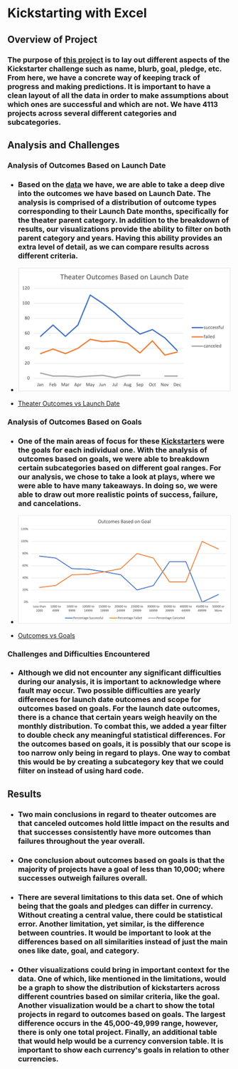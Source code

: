# Kickstarting with Excel

## Overview of Project

### The purpose of [this project](https://github.com/Ctblossey/Kickstarter-analysis) is to lay out different aspects of the Kickstarter challenge such as name, blurb, goal, pledge, etc. From here, we have a concrete way of keeping track of progress and making predictions. It is important to have a clean layout of all the data in order to make assumptions about which ones are successful and which are not. We have 4113 projects across several different categories and subcategories.

## Analysis and Challenges

### Analysis of Outcomes Based on Launch Date
     
- ### Based on the [data](https://github.com/Ctblossey/Kickstarter-analysis/blob/main/Kickstarter_Challenge.xlsx.zip) we have, we are able to take a deep dive into the outcomes we have based on Launch Date. The analysis is comprised of a distribution of outcome types corresponding to their Launch Date months, specifically for the theater parent category. In addition to the breakdown of results, our visualizations provide the ability to filter on both parent category and years. Having this ability provides an extra level of detail, as we can compare results across different criteria.
    
- ![](https://github.com/Ctblossey/Kickstarter-analysis/blob/main/Resources/Theater_Outcomes_vs_Launch.png)
    
- [Theater Outcomes vs Launch Date](https://github.com/Ctblossey/Kickstarter-analysis/blob/main/Resources/Theater_Outcomes_vs_Launch.png)

### Analysis of Outcomes Based on Goals

- ### One of the main areas of focus for these [Kickstarters](https://github.com/Ctblossey/Kickstarter-analysis/blob/main/Kickstarter_Challenge.xlsx.zip) were the goals for each individual one. With the analysis of outcomes based on goals, we were able to breakdown certain subcategories based on different goal ranges. For our analysis, we chose to take a look at plays, where we were able to have many takeaways. In doing so, we were able to draw out more realistic points of success, failure, and cancelations.

- ![](https://github.com/Ctblossey/Kickstarter-analysis/blob/main/Resources/Outcomes_vs_Goals.png)
    
- [Outcomes vs Goals](https://github.com/Ctblossey/Kickstarter-analysis/blob/main/Resources/Outcomes_vs_Goals.png)

### Challenges and Difficulties Encountered

- ### Although we did not encounter any significant difficulties during our analysis, it is important to acknowledge where fault may occur. Two possible difficulties are yearly differences for launch date outcomes and scope for outcomes based on goals. For the launch date outcomes, there is a chance that certain years weigh heavily on the monthly distribution. To combat this, we added a year filter to double check any meaningful statistical differences. For the outcomes based on goals, it is possibly that our scope is too narrow only being in regard to plays. One way to combat this would be by creating a subcategory key that we could filter on instead of using hard code. 

## Results

- ### Two main conclusions in regard to theater outcomes are that canceled outcomes hold little impact on the results and that successes consistently have more outcomes than failures throughout the year overall.

- ### One conclusion about outcomes based on goals is that the majority of projects have a goal of less than 10,000; where successes outweigh failures overall.

- ### There are several limitations to this data set. One of which being that the goals and pledges can differ in currency. Without creating a central value, there could be statistical error. Another limitation, yet similar, is the difference between countries. It would be important to look at the differences based on all similarities instead of just the main ones like date, goal, and category.

- ### Other visualizations could bring in important context for the data. One of which, like mentioned in the limitations, would be a graph to show the distribution of kickstarters across different countries based on similar criteria, like the goal. Another visualization would be a chart to show the total projects in regard to outcomes based on goals. The largest difference occurs in the 45,000-49,999 range, however, there is only one total project. Finally, an additional table that would help would be a currency conversion table. It is important to show each currency's goals in relation to other currencies.

